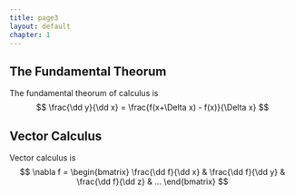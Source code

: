```yaml
---
title: page3
layout: default
chapter: 1
---
```


$$\newcommand{\dd}{\mathrm{d}}$$
## The Fundamental Theorum
The fundamental theorum of calculus is
$$ \frac{\dd y}{\dd x} = \frac{f(x+\Delta x) - f(x)}{\Delta x} $$
## Vector Calculus
Vector calculus is
$$
\nabla f = 
\begin{bmatrix}
\frac{\dd f}{\dd x} &
\frac{\dd f}{\dd y} &
\frac{\dd f}{\dd z} &
...
\end{bmatrix}
$$